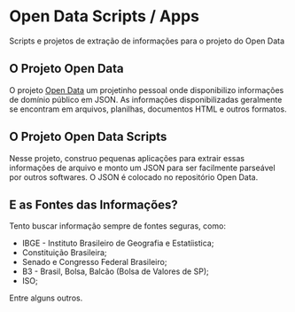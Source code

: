 # Open Data Scripts / Apps
Scripts e projetos de extração de informações para o projeto do Open Data

## O Projeto Open Data
O projeto [Open Data](https://github.com/rgiaviti/open-data) um projetinho pessoal onde disponibilizo informações de domínio público em JSON. As informações disponibilizadas geralmente se encontram em arquivos, planilhas, documentos HTML e outros formatos.

## O Projeto Open Data Scripts
Nesse projeto, construo pequenas aplicações para extrair essas informações de arquivo e monto um JSON para ser facilmente parseável por outros softwares. O JSON é colocado no repositório Open Data.

## E as Fontes das Informações?
Tento buscar informação sempre de fontes seguras, como:
 - IBGE - Instituto Brasileiro de Geografia e Estatíistica;
 - Constituição Brasileira;
 - Senado e Congresso Federal Brasileiro;
 - B3 - Brasil, Bolsa, Balcão (Bolsa de Valores de SP);
 - ISO;
 
Entre alguns outros.
